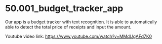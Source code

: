 # 50.001_budget_tracker_app
Our app is a budget tracker with text recognition. It is able to automatically able to detect the total price of receipts and input the amount.

Youtube video link: https://www.youtube.com/watch?v=MMdUgAFd7K0
